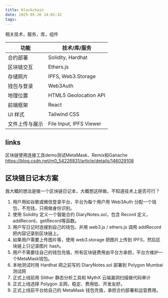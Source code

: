 ```yaml
---
title: blockchain
date: 2025-05-26 14:02:32
tags:
---
```


相关技术，服务，库，组件

| 功能      | 技术/库/服务                 |
| ------- | ----------------------- |
| 合约部署    | Solidity, Hardhat       |
| 区块链交互   | Ethers.js               |
| 存储照片    | IPFS, Web3.Storage      |
| 钱包与登录   | Web3Auth                |
| 地理位置    | HTML5 Geolocation API   |
| 前端框架    | React                   |
| UI 样式   | Tailwind CSS            |
| 文件上传与展示 | File Input, IPFS Viewer |


## links

区块链使用连接工具demo测试MetaMask、Remix和Ganache
https://blog.csdn.net/m0_54226831/article/details/146029108

## 区块链日记本方案

我大概的想法是做一个区块链日记本，大概想这样做，不知道技术上是否可行？

1. 用户用如谷歌或微信登录平台，平台为每个用户用 Web3Auth 分配一个钱包，不充钱，只用做身份识别。
2. 使用 Solidity 定义一个智能合约 DiaryNotes.sol，包含 Record 定义，addRecord，getRecord等函数。
3. 用户写日记时连接到自己的钱包，并用 web3.js / ethers.js 调用 addRecord 把内容记录到区块链上。
4. 如果用户需要上传图片等，使用 web3.storage 把图片上传到 IPFS，然后区块链上只记录图片 hash。
5. 用户不需要往自己的钱包充值，所有区块链费用由平台方承担，平台方维护一个MetaMask钱包。
6. 本地测试时用 Hardhat 把之前写的 DiaryNotes.sol 部署到 Polygon Mumbai 测试网
7. 正式上线前用 Slither 静态分析工具和 MythX 云端漏洞扫描做代码审计
8. 正式上线选择 Polygon 主网，稳定、费用低、开发友好。
9. 正式上线前平台给自己的 MetaMask 钱包充值，承担合约部署和运营费用。
